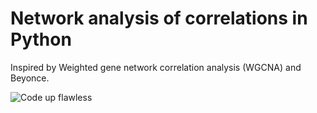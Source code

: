 # Network analysis of correlations in Python

Inspired by Weighted gene network correlation analysis (WGCNA) and Beyonce.

![Code up flawless](http://i.imgur.com/l20fCZJ.png)